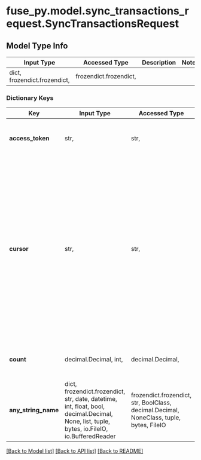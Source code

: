 # fuse_py.model.sync_transactions_request.SyncTransactionsRequest

## Model Type Info
Input Type | Accessed Type | Description | Notes
------------ | ------------- | ------------- | -------------
dict, frozendict.frozendict,  | frozendict.frozendict,  |  | 

### Dictionary Keys
Key | Input Type | Accessed Type | Description | Notes
------------ | ------------- | ------------- | ------------- | -------------
**access_token** | str,  | str,  | The access token of the financial institution connection | 
**cursor** | str,  | str,  | The cursor value represents the last update requested. Providing it will cause the response to only return changes after this update. If omitted, the entire history of updates will be returned, starting with the first-added transactions on the item. | [optional] 
**count** | decimal.Decimal, int,  | decimal.Decimal,  | The number of transaction updates to fetch. | [optional] 
**any_string_name** | dict, frozendict.frozendict, str, date, datetime, int, float, bool, decimal.Decimal, None, list, tuple, bytes, io.FileIO, io.BufferedReader | frozendict.frozendict, str, BoolClass, decimal.Decimal, NoneClass, tuple, bytes, FileIO | any string name can be used but the value must be the correct type | [optional]

[[Back to Model list]](../../README.md#documentation-for-models) [[Back to API list]](../../README.md#documentation-for-api-endpoints) [[Back to README]](../../README.md)

